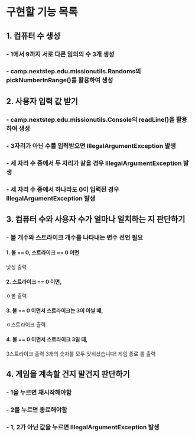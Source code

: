 # 구현할 기능 목록

## 1. 컴퓨터 수 생성

### - 1에서 9까지 서로 다른 임의의 수 3개 생성

### - camp.nextstep.edu.missionutils.Randoms의 pickNumberInRange()를 활용하여 생성

## 2. 사용자 입력 값 받기

### - camp.nextstep.edu.missionutils.Console의 readLine()을 활용하여 생성

### - 3자리가 아닌 수를 입력받으면 IllegalArgumentException 발생

### - 세 자리 수 중에서 두 자리가 같을 경우 IllegalArgumentException 발생

### - 세 자리 수 중에서 하나라도 0이 입력된 경우 IllegalArgumentException 발생

## 3. 컴퓨터 수와 사용자 수가 얼마나 일치하는 지 판단하기

### - 볼 개수와 스트라이크 개수를 나타내는 변수 선언 필요

#### 1. 볼 == 0, 스트라이크 == 0 이면

낫싱 출력

#### 2. 스트라이크 == 0 이면,

ㅇ볼 출력

#### 3. 볼 == 0 이면서 스트라이크는 3이 아닐 떄,

ㅇ스트라이크 출력

#### 4. 볼 == 0 이면서 스트라이크 3일 때,

3스트라이크 출력
3개의 숫자를 모두 맞히셨습니다! 게임 종료
를 출력

## 4. 게임을 계속할 건지 말건지 판단하기

### - 1을 누르면 재시작해야함

### - 2를 누르면 종료해야함

### - 1, 2가 아닌 값을 누르면 IllegalArgumentException 발생